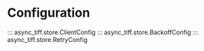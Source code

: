 # Configuration

::: async_tiff.store.ClientConfig
::: async_tiff.store.BackoffConfig
::: async_tiff.store.RetryConfig
